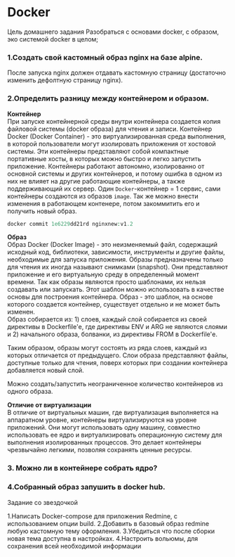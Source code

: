 # Docker
Цель домашнего задания
Разобраться с основами docker, с образом, эко системой docker в целом;



### 1.Создать свой кастомный образ nginx на базе alpine. 
После запуска nginx должен отдавать кастомную страницу (достаточно изменить дефолтную страницу nginx).






### 2.Определить разницу между контейнером и образом.


__Контейнер__  
При запуске контейнерной среды внутри контейнера создается копия файловой системы (docker образа) для чтения и записи.
Контейнер Docker (Docker Container) - это виртуализированная среда выполнения, в которой пользователи могут изолировать 
приложения от хостовой системы. Эти контейнеры представляют собой компактные портативные хосты, в которых можно быстро 
и легко запустить приложение.
Контейнеры работают автономно, изолированно от основной системы и других контейнеров, и потому ошибка в одном из них 
не влияет на другие работающие контейнеры, а также поддерживающий их сервер.
Один `Docker`-контейнер = 1 сервис, сами контейнеры создаются из образов `image`. Так же можно внести изменения в работающем контенере, потом закоммитить его и получить новый образ.
```php
docker commit 1e6229dd21rd nginxnew:v1.2
```



__Образ__     
Образ Docker (Docker Image) - это неизменяемый файл, содержащий исходный код, библиотеки, зависимости,
инструменты и другие файлы, необходимые для запуска приложения.
Образы предназначены только для чтения их иногда называют снимками (snapshot).
Они представляют приложение и его виртуальную среду в определенный момент времени. 
Так как образы являются просто шаблонами, их нельзя создавать или запускать. 
Этот шаблон можно использовать в качестве основы для построения контейнера.
Образ - это шаблон, на основе которого создается контейнер, существует отдельно и не может быть изменен.  
Образ собирается из:
    1) слоев, каждый слой собирается из своей директивы в Dockerfile'е, где директивы ENV и ARG не являются слоями и
    2) начального образа, болванки, из директивы FROM в Dockerfile'е.

Таким образом, образы могут состоять из ряда слоев, каждый из которых отличается от предыдущего.
Слои образа представляют файлы, доступные только для чтения, поверх которых при создании контейнера добавляется новый слой.

Можно создать/запустить неограниченное количество контейнеров из одного образа.
    


__Отличие от виртуализации__  
В отличие от виртуальных машин, где виртуализация выполняется на аппаратном уровне,
контейнеры виртуализируются на уровне приложений. Они могут использовать одну машину, 
совместно использовать ее ядро и виртуализировать операционную систему для выполнения 
изолированных процессов. Это делает контейнеры чрезвычайно легкими, позволяя сохранять ценные ресурсы.



### 3. Можно ли в контейнере собрать ядро?



### 4.Собранный образ запушить в docker hub.





Задание со звездочкой

1.Написать Docker-compose для приложения Redmine, с использованием опции build.
2.Добавить в базовый образ redmine любую кастомную тему оформления.
3.Убедиться что после сборки новая тема доступна в настройках.
4.Настроить вольюмы, для сохранения всей необходимой информации